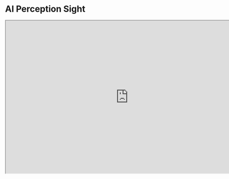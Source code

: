 # AI Perception Sight

<p><iframe title="YouTube video player" src="https://www.youtube.com/embed/Km0oWy176KU?si=QHQ9X27DBLQGhM8G" width="800" height="500" allowfullscreen="allowfullscreen" allow="accelerometer; autoplay; clipboard-write; encrypted-media; gyroscope; picture-in-picture; web-share"></iframe></p>